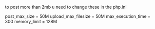 to post more than 2mb u need to change these in the php.ini



post_max_size = 50M
upload_max_filesize = 50M
max_execution_time = 300
memory_limit = 128M
